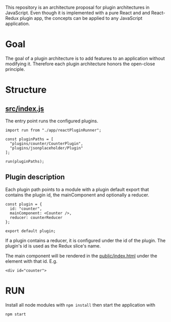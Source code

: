 This repository is an architecture proposal for plugin architectures in JavaScript. Even though it is implemented with a pure React and and React-Redux plugin app, the concepts can be applied to any JavaScript application.

# Goal

The goal of a plugin architecture is to add features to an application without modifying it. Therefore each plugin architecture honors the open-close principle.

# Structure

## [src/index.js](src/index.js)

The entry point runs the configured plugins.

    import run from "./app/reactPluginRunner";

    const pluginPaths = [
      "plugins/counter/CounterPlugin",
      "plugins/jsonplaceholder/Plugin"
    ];

    run(pluginPaths);

## Plugin description

Each plugin path points to a module with a plugin default export that contains the plugin id, the mainComponent and optionally a reducer.

    const plugin = {
      id: "counter",
      mainComponent: <Counter />,
      reducer: counterReducer
    };

    export default plugin;

If a plugin contains a reducer, it is configured under the id of the plugin. The plugin's id is used as the Redux slice's name.

The main component will be rendered in the [public/index.html](public/index.html) under the element with that id. E.g.

    <div id="counter">

# RUN

Install all node modules with `npm install` then start the application with

    npm start
   